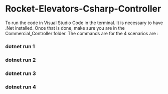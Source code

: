 # Rocket-Elevators-Csharp-Controller

To run the code in Visual Studio Code in the terminal. It is necessary to have .Net installed. Once that is done, make sure you are in the Commercial_Controller folder.
The commands are for the 4 scenarios are :

### dotnet run 1 
### dotnet run 2 
### dotnet run 3
### dotnet run 4
